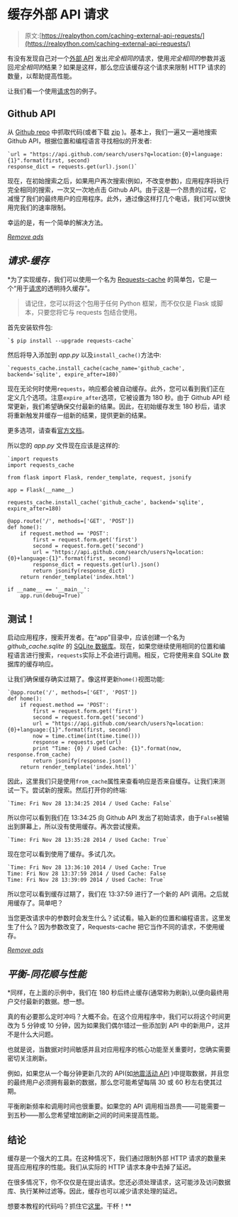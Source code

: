 # 缓存外部 API 请求

> 原文:[https://realpython.com/caching-external-api-requests/](https://realpython.com/caching-external-api-requests/)

有没有发现自己对一个[外部 API](https://realpython.com/api-integration-in-python/) 发出*完全相同的*请求，使用*完全相同的*参数并返回*完全相同的*结果？如果是这样，那么您应该缓存这个请求来限制 HTTP 请求的数量，以帮助提高性能。

让我们看一个使用[请求](https://realpython.com/python-requests/)包的例子。

## Github API

从 [Github repo](https://github.com/realpython/flask-single-page-app/tree/part5) 中抓取代码(或者下载 [zip](https://github.com/realpython/flask-single-page-app/releases/tag/part5) )。基本上，我们一遍又一遍地搜索 Github API，根据位置和编程语言寻找相似的开发者:

```
`url = "https://api.github.com/search/users?q=location:{0}+language:{1}".format(first, second)
response_dict = requests.get(url).json()` 
```

现在，在初始搜索之后，如果用户再次搜索(例如，不改变参数)，应用程序将执行完全相同的搜索，一次又一次地点击 Github API。由于这是一个昂贵的过程，它减慢了我们的最终用户的应用程序。此外，通过像这样打几个电话，我们可以很快用完我们的速率限制。

幸运的是，有一个简单的解决方法。

[*Remove ads*](/account/join/)

## *请求-缓存*

 *为了实现缓存，我们可以使用一个名为 [Requests-cache](http://requests-cache.readthedocs.org/en/latest/index.html) 的简单包，它是一个“用于[请求](http://docs.python-requests.org/en/latest/)的透明持久缓存”。

> 请记住，您可以将这个包用于任何 Python 框架，而不仅仅是 Flask 或脚本，只要您将它与 requests 包结合使用。

首先安装软件包:

```
`$ pip install --upgrade requests-cache` 
```

然后将导入添加到 *app.py* 以及`install_cache()`方法中:

```
`requests_cache.install_cache(cache_name='github_cache', backend='sqlite', expire_after=180)` 
```

现在无论何时使用`requests`，响应都会被自动缓存。此外，您可以看到我们正在定义几个选项。注意`expire_after`选项，它被设置为 180 秒。由于 Github API 经常更新，我们希望确保交付最新的结果。因此，在初始缓存发生 180 秒后，请求将重新触发并缓存一组新的结果，提供更新的结果。

更多选项，请查看[官方文档](http://requests-cache.readthedocs.org/en/latest/api.html#requests_cache.core.install_cache)。

所以您的 *app.py* 文件现在应该是这样的:

```
`import requests
import requests_cache

from flask import Flask, render_template, request, jsonify

app = Flask(__name__)

requests_cache.install_cache('github_cache', backend='sqlite', expire_after=180)

@app.route('/', methods=['GET', 'POST'])
def home():
    if request.method == 'POST':
        first = request.form.get('first')
        second = request.form.get('second')
        url = "https://api.github.com/search/users?q=location:{0}+language:{1}".format(first, second)
        response_dict = requests.get(url).json()
        return jsonify(response_dict)
    return render_template('index.html')

if __name__ == '__main__':
    app.run(debug=True)` 
```

## 测试！

启动应用程序，搜索开发者。在“app”目录中，应该创建一个名为 *github_cache.sqlite* 的 [SQLite 数据库](https://realpython.com/python-sqlite-sqlalchemy/)。现在，如果您继续使用相同的位置和编程语言进行搜索，`requests`实际上不会进行调用。相反，它将使用来自 SQLite 数据库的缓存响应。

让我们确保缓存确实过期了。像这样更新`home()`视图功能:

```
`@app.route('/', methods=['GET', 'POST'])
def home():
    if request.method == 'POST':
        first = request.form.get('first')
        second = request.form.get('second')
        url = "https://api.github.com/search/users?q=location:{0}+language:{1}".format(first, second)
        now = time.ctime(int(time.time()))
        response = requests.get(url)
        print "Time: {0} / Used Cache: {1}".format(now, response.from_cache)
        return jsonify(response.json())
    return render_template('index.html')` 
```

因此，这里我们只是使用`from_cache`属性来查看响应是否来自缓存。让我们来测试一下。尝试新的搜索。然后打开你的终端:

```
`Time: Fri Nov 28 13:34:25 2014 / Used Cache: False` 
```

所以你可以看到我们在 13:34:25 向 Github API 发出了初始请求，由于`False`被输出到屏幕上，所以没有使用缓存。再次尝试搜索。

```
`Time: Fri Nov 28 13:35:28 2014 / Used Cache: True` 
```

现在您可以看到使用了缓存。多试几次。

```
`Time: Fri Nov 28 13:36:10 2014 / Used Cache: True
Time: Fri Nov 28 13:37:59 2014 / Used Cache: False
Time: Fri Nov 28 13:39:09 2014 / Used Cache: True` 
```

所以您可以看到缓存过期了，我们在 13:37:59 进行了一个新的 API 调用。之后就用缓存了。简单吧？

当您更改请求中的参数时会发生什么？试试看。输入新的位置和编程语言。这里发生了什么？因为参数改变了，Requests-cache 把它当作不同的请求，不使用缓存。

[*Remove ads*](/account/join/)

## *平衡-同花顺与性能*

 *同样，在上面的示例中，我们在 180 秒后终止缓存(通常称为刷新),以便向最终用户交付最新的数据。想一想。

真的有必要那么定时冲吗？大概不会。在这个应用程序中，我们可以将这个时间更改为 5 分钟或 10 分钟，因为如果我们偶尔错过一些添加到 API 中的新用户，这并不是什么大问题。

也就是说，当数据对时间敏感并且对应用程序的核心功能至关重要时，您确实需要密切关注刷新。

例如，如果您从一个每分钟更新几次的 API(如[地震活动 API](http://www.programmableweb.com/api/seismic-data-portal) )中提取数据，并且您的最终用户必须拥有最新的数据，那么您可能希望每隔 30 或 60 秒左右使其过期。

平衡刷新频率和调用时间也很重要。如果您的 API 调用相当昂贵——可能需要一到五秒——那么您希望增加刷新之间的时间来提高性能。

## 结论

缓存是一个强大的工具。在这种情况下，我们通过限制外部 HTTP 请求的数量来提高应用程序的性能。我们从实际的 HTTP 请求本身中去掉了延迟。

在很多情况下，你不仅仅是在提出请求。您还必须处理请求，这可能涉及访问数据库、执行某种过滤等。因此，缓存也可以减少请求处理的延迟。

想要本教程的代码吗？抓住它[这里](https://github.com/realpython/flask-single-page-app/tree/part6)。干杯！**